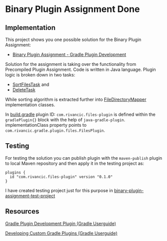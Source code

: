 # Binary Plugin Assignment Done

## Implementation

This project shows you one possible solution for the Binary Plugin Assignment:
- [Binary Plugin Assignment - Gradle Plugin Development](https://www.udemy.com/course/gradle-development/learn/practice/1361294)

Solution for the assignment is taking over the functionality from Precompiled Plugin Assignment.
Code is written in Java language.
Plugin logic is broken down in two tasks: 
- [SortFilesTask](src/main/java/com/rivancic/gradle/plugin/files/tasks/sort/SortFilesTask.java) and 
- [DeleteTask](src/main/java/com/rivancic/gradle/plugin/files/tasks/delete/DeleteTask.java)

While sorting algorithm is extracted further into [FileDirectoryMapper](src/main/java/com/rivancic/gradle/plugin/files/tasks/sort/mapper/FileDirectoryMapper.java) implementation classes.

In [build.gradle](build.gradle.kts) plugin ID: `com.rivancic.files-plugin` is defined within the `gradlePlugin{}` block with the help of `java-gradle-plugin`.
implementationClass property points to `com.rivancic.gradle.plugin.files.FilesPlugin`.

## Testing

For testing the solution you can publish plugin with the `maven-publish` plugin to local Maven repository and then apply
it in the testing project as:
```
plugins {
  id "com.rivancic.files-plugin" version "0.1.0"
}
```

I have created testing project just for this purpose in [binary-plugin-assignment-test-project](../binary-plugin-assignment-test-project)

## Resources

[Gradle Plugin Development Plugin (Gradle Userguide)](https://docs.gradle.org/current/userguide/java_gradle_plugin.html)

[Developing Custom Gradle Plugins (Gradle Userguide)](https://docs.gradle.org/current/userguide/custom_plugins.html)
